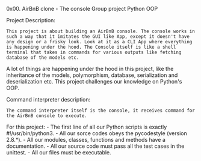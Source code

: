 0x00. AirBnB clone - The console
Group project
Python
OOP

Project Description:

	This project is about building an AirBnB console. The console works in such a way that it imitates the GUI like App, except it doesn't have any design or a frisky look. Look at it as a CLI App where everything is happening under the hood. The Console itself is like a shell terminal that takes in commands for various outputs like fetching database of the models etc.
A lot of things are happening under the hood in this project, like the inheritance of the models, polymorphism, database, serialization and deserialization etc.
This project challenges our knowledge on Python's OOP.

Command interpreter description:

	The command interpreter itself is the console, it receives command for the AirBnB console to execute.

For this project:
	- The first line of all our Python scripts is exactly #!/usr/bin/python3.
	- All our sorce codes obeys the pycodestyle (version 2.8.*).
	- All our modules, classes, functions and methods have a documentation.
	- All our source code must pass all the test cases in the unittest.
	- All our files must be executable.
